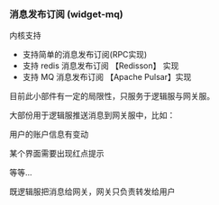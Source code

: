 ### 消息发布订阅 (widget-mq)

内核支持

- 支持简单的消息发布订阅(RPC实现)
- 支持 redis 消息发布订阅 【Redisson】 实现
- 支持 MQ 消息发布订阅 【Apache Pulsar】实现

目前此小部件有一定的局限性，只服务于逻辑服与网关服。

大部份用于逻辑服推送消息到网关服中，比如：

用户的账户信息有变动

某个界面需要出现红点提示

等等...

既逻辑服把消息给网关，网关只负责转发给用户